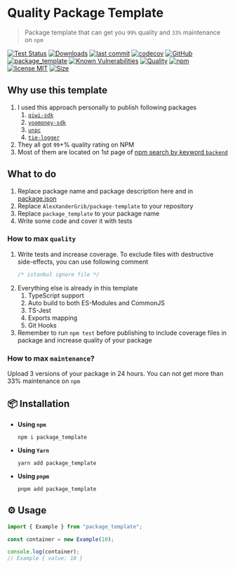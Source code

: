# Quality Package Template

> Package template that can get you `99%` quality and `33%` maintenance on `npm`

[![Test Status](https://github.com/AlexXanderGrib/package-template/actions/workflows/test.yml/badge.svg)](https://github.com/AlexXanderGrib/package-template)
[![Downloads](https://img.shields.io/npm/dt/package_template.svg)](https://npmjs.com/package/package_template)
[![last commit](https://img.shields.io/github/last-commit/AlexXanderGrib/package-template.svg)](https://github.com/AlexXanderGrib/package-template)
[![codecov](https://img.shields.io/codecov/c/github/AlexXanderGrib/package-template/main.svg)](https://codecov.io/gh/AlexXanderGrib/package-template)
[![GitHub](https://img.shields.io/github/stars/AlexXanderGrib/package-template.svg)](https://github.com/AlexXanderGrib/package-template)
[![package_template](https://snyk.io/advisor/npm-package/package_template/badge.svg)](https://snyk.io/advisor/npm-package/package_template)
[![Known Vulnerabilities](https://snyk.io/test/npm/package_template/badge.svg)](https://snyk.io/test/npm/package_template)
[![Quality](https://img.shields.io/npms-io/quality-score/package_template.svg?label=quality%20%28npms.io%29&)](https://npms.io/search?q=package_template)
[![npm](https://img.shields.io/npm/v/package_template.svg)](https://npmjs.com/package/package_template)
[![license MIT](https://img.shields.io/npm/l/package_template.svg)](https://github.com/AlexXanderGrib/package_template/blob/main/LICENSE.txt)
[![Size](https://img.shields.io/bundlephobia/minzip/package_template)](https://bundlephobia.com/package/package_template)

## Why use this template

1. I used this approach personally to publish following packages
   1. [`qiwi-sdk`](https://npmjs.com/package/qiwi-sdk)
   2. [`yoomoney-sdk`](https://npmjs.com/package/yoomoney-sdk)
   3. [`unpc`](https://npmjs.com/package/unpc)
   4. [`tie-logger`](https://npmjs.com/package/tie-logger)
2. They all got `99`+% quality rating on NPM
3. Most of them are located on 1st page of [npm search by keyword `backend`](https://www.npmjs.com/search?q=keywords:backend)

## What to do

1. Replace package name and package description here and in [package.json](./package.json)
2. Replace `AlexXanderGrib/package-template` to your repository
3. Replace `package_template` to your package name
4. Write some code and cover it with tests

### How to max `quality`

1. Write tests and increase coverage. To exclude files with destructive side-effects, you can use following comment
   ```javascript
   /* istanbul ignore file */
   ```
2. Everything else is already in this template
   1. TypeScript support
   2. Auto build to both ES-Modules and CommonJS
   3. TS-Jest
   4. Exports mapping
   5. Git Hooks
3. Remember to run `npm test` before publishing to include coverage files in package and increase quality of your package

### How to max `maintenance`?

Upload 3 versions of your package in 24 hours. You can not get more than 33% maintenance on `npm`

## 📦 Installation

- **Using `npm`**
  ```shell
  npm i package_template
  ```
- **Using `Yarn`**
  ```shell
  yarn add package_template
  ```
- **Using `pnpm`**
  ```shell
  pnpm add package_template
  ```

## ⚙️ Usage

```javascript
import { Example } from "package_template";

const container = new Example(10);

console.log(container);
// Example { value: 10 }
```
